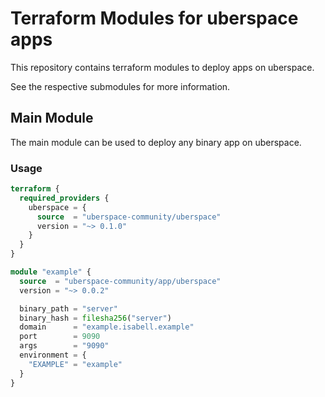 # Terraform Modules for uberspace apps

This repository contains terraform modules to deploy apps on uberspace.

See the respective submodules for more information.

## Main Module

The main module can be used to deploy any binary app on uberspace.

### Usage

```terraform
terraform {
  required_providers {
    uberspace = {
      source  = "uberspace-community/uberspace"
      version = "~> 0.1.0"
    }
  }
}

module "example" {
  source  = "uberspace-community/app/uberspace"
  version = "~> 0.0.2"

  binary_path = "server"
  binary_hash = filesha256("server")
  domain      = "example.isabell.example"
  port        = 9090
  args        = "9090"
  environment = {
    "EXAMPLE" = "example"
  }
}
```
